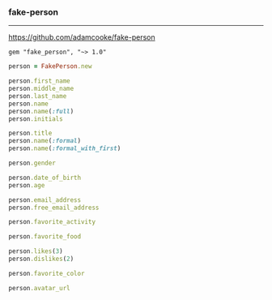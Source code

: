 ### fake-person
---
https://github.com/adamcooke/fake-person

```
gem "fake_person", "~> 1.0"

```

```ruby
person = FakePerson.new

person.first_name
person.middle_name
person.last_name
person.name
person.name(:full)
person.initials

person.title
person.name(:formal)
person.name(:formal_with_first)

person.gender

person.date_of_birth
person.age

person.email_address
person.free_email_address

person.favorite_activity

person.favorite_food

person.likes(3)
person.dislikes(2)

person.favorite_color

person.avatar_url

```


```
```



